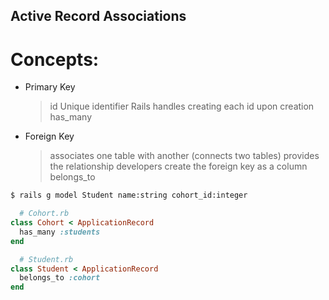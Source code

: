 ## Active Record Associations
# Concepts:
- Primary Key
  > id
  > Unique identifier
  > Rails handles creating each id upon creation
  > has_many

- Foreign Key
  > associates one table with another (connects two tables)
  > provides the relationship
  > developers create the foreign key as a column
  > belongs_to

```bash
$ rails g model Student name:string cohort_id:integer
```

```rb
  # Cohort.rb
class Cohort < ApplicationRecord
  has_many :students
end
```
```rb
  # Student.rb  
class Student < ApplicationRecord
  belongs_to :cohort
end
```